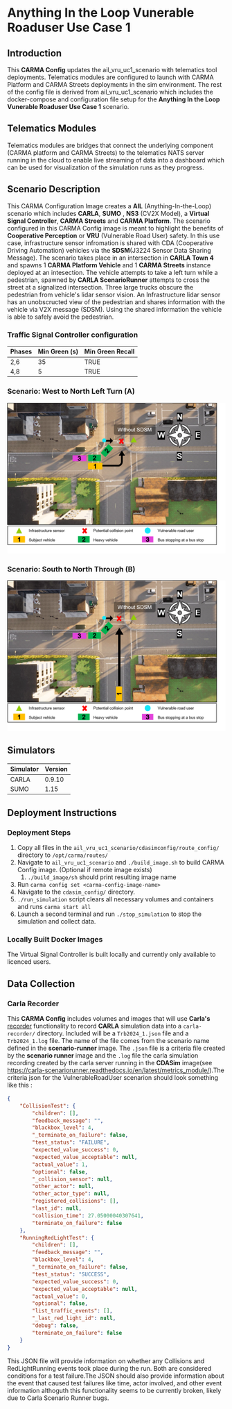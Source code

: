 # Anything In the Loop Vunerable Roaduser Use Case 1

## Introduction

This **CARMA Config** updates the ail_vru_uc1_scenario with telematics tool deployments. Telematics modules are configured to launch with CARMA Platform and CARMA Streets deployments in the sim environment.
The rest of the config file is derived from ail_vru_uc1_scenario which includes the docker-compose and configuration file setup for the **Anything In the Loop Vunerable Roaduser Use Case 1** scenario.


## Telematics Modules
Telematics modules are bridges that connect the underlying component (CARMA platform and CARMA Streets) to the telematics NATS server running in the cloud to enable live streaming of data into a dashboard which can be used for visualization of the simulation runs as they progress.

## Scenario Description

This CARMA Configuration Image creates a **AIL** (Anything-In-the-Loop) scenario which includes **CARLA**, **SUMO** , **NS3** (CV2X Model), a **Virtual Signal Controller**, **CARMA Streets** and **CARMA Platform**. The scenario configured in this CARMA Config image is meant to highlight the benefits of **Cooperative Perception**  or **VRU** (Vulnerable Road User) safety. In this use case, infrastructure sensor infromation is shared with CDA (Cooperative Driving Automation) vehicles via the **SDSM**(J3224 Sensor Data Sharing Message). The scenario takes place in an intersection in **CARLA Town 4** and spawns 1 **CARMA Platform Vehicle** and 1 **CARMA Streets** instance deployed at an intesection. The vehicle attempts to take a left turn while a pedestrian, spawned by **CARLA ScenarioRunner** attempts to cross the street at a signalized intersection. Three large trucks obscure the  pedestrian from vehicle's lidar sensor vision. An Infrastructure lidar sensor has an unobscructed view of the pedestrian and shares information with the vehicle via V2X message (SDSM). Using the shared information the vehicle is able to safely avoid the pedestrian.

### Traffic Signal Controller configuration
| Phases | Min Green (s) | Min Green Recall |
| ----------| ----------- |--------- |
| 2,6 | 35 | TRUE |
| 4,8 | 5 | TRUE|
### Scenario: West to North Left Turn (A)
![Alt text](docs/scenario_north.png)
### Scenario: South to North Through (B)
![Alt text](docs/scenario_south.png)
## Simulators

| Simulator      | Version |
| ----------- | ----------- |
| CARLA      | 0.9.10       |
| SUMO      | 1.15       |

## Deployment Instructions
### Deployment Steps
1) Copy all files in the `ail_vru_uc1_scenario/cdasimconfig/route_config/` directory to `/opt/carma/routes/`
2) Navigate to `ail_vru_uc1_scenario` and `./build_image.sh` to build CARMA Config image. (Optional if remote image exists)
   1) `./build_image/sh` should print resulting image name
3) Run `carma config set <carma-config-image-name>`
4) Navigate to the `cdasim_config/` directory.
5) `./run_simulation` script clears all necessary volumes and containers and runs `carma start all`
6) Launch a second terminal and run `./stop_simulation` to stop the simulation and collect data.
### Locally Built Docker Images
The Virtual Signal Controller is built locally and currently only available to licenced users.

## Data Collection
### Carla Recorder
This **CARMA Config** includes volumes and images that will use **Carla's** [recorder](https://carla.readthedocs.io/en/0.9.10/adv_recorder/) functionality to record **CARLA** simulation data into a `carla-recorder/` directory. Included will be a `Trb2024_1.json` file and a `Trb2024_1.log` file. The name of the file comes from the scenario name defined in the **scenario-runner** image. The `.json` file is a criteria file created by the **scenario runner** image and the `.log` file the carla simulation recording created by the carla server running in the **CDASim** image(see https://carla-scenariorunner.readthedocs.io/en/latest/metrics_module/).The criteria json for the VulnerableRoadUser scenarion should look something like this :
```json
{
    "CollisionTest": {
        "children": [],
        "feedback_message": "",
        "blackbox_level": 4,
        "_terminate_on_failure": false,
        "test_status": "FAILURE",
        "expected_value_success": 0,
        "expected_value_acceptable": null,
        "actual_value": 1,
        "optional": false,
        "_collision_sensor": null,
        "other_actor": null,
        "other_actor_type": null,
        "registered_collisions": [],
        "last_id": null,
        "collision_time": 27.05000040307641,
        "terminate_on_failure": false
    },
    "RunningRedLightTest": {
        "children": [],
        "feedback_message": "",
        "blackbox_level": 4,
        "_terminate_on_failure": false,
        "test_status": "SUCCESS",
        "expected_value_success": 0,
        "expected_value_acceptable": null,
        "actual_value": 0,
        "optional": false,
        "list_traffic_events": [],
        "_last_red_light_id": null,
        "debug": false,
        "terminate_on_failure": false
    }
}
```
This JSON file will provide information on whether any Collisions and RedLightRunning events took place during the run. Both are considered conditions for a test failure.The JSON should also provide information about the event that caused test failures like time, actor involved, and other event information althoguth this functionality seems to be currently broken, likely due to Carla Scenario Runner bugs.

